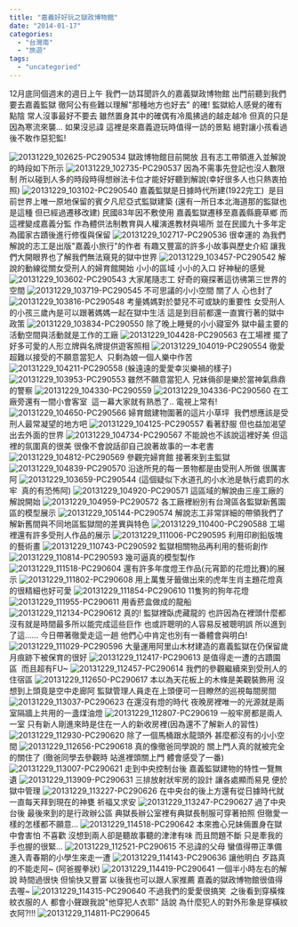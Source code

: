 ```yaml
---
title: "嘉義好好玩之獄政博物館"
date: "2014-01-17"
categories: 
  - "台灣南"
  - "旅遊"
tags: 
  - "uncategoried"
---
```


12月底同個週末的週日上午 我們一訪耳聞許久的嘉義獄政博物館 出門前聽到我們要去嘉義監獄 徹阿公有些難以理解"那種地方也好去" 的確! 監獄給人感覺的確有點陰 常人沒事最好不要去 雖然置身其中的確偶有冷風拂過的越走越冷 但真的只是因為寒流來襲... 如果沒忌諱 這裡是來嘉義遊玩時值得一訪的景點 絕對讓小孩看過後不敢作惡犯監!

 ![20131229_102625-PC290534](images/11699092093_cff9aa1385.jpg) 獄政博物館目前開放 且有志工帶領進入並解說的時段如下所示 ![20131229_102735-PC290537](images/11699221144_6afe841043.jpg) 因為不需事先登記也沒人數限制 所以碰到人多的時段時得想辦法卡位才能好好聽到解說(幸好很多人也只熱衷拍照) ![20131229_103102-PC290540](images/11699606356_779a03a61e.jpg) 嘉義監獄是日據時代所建(1922完工)  是目前世界上唯一原地保留的賓夕凡尼亞式監獄建築 (還有一所日本北海道那的監獄也是這種 但已經過遷移改建) 民國83年因不敷使用 嘉義監獄遷移至嘉義縣鹿草鄉 而這裡變成嘉義分監 作為體供法制教育與人權演進教材與場所 並在民國九十多年定為國家古蹟後進行修復與保留 ![20131229_102717-PC290536](images/11698847595_297f399459.jpg) 很幸運的 為我們解說的志工是出版"嘉義小旅行"的作者 有趣又豐富的許多小故事與歷史介紹 讓我們大開眼界也了解我們無法窺見的獄中世界 ![20131229_103457-PC290542](images/11698845755_6512d782c6.jpg) 解說的動線從關女受刑人的婦育館開始 小小的區域 小小的入口 好神秘的感覺 ![20131229_103602-PC290543](images/11698845555_69d38fdc7e.jpg) 大家尾隨志工 好奇的窺探著這彷彿第三世界的空間 ![20131229_103719-PC290545](images/11699218764_76df72c53e.jpg) 不可思議的小小空間 關了人 心也封了 ![20131229_103816-PC290548](images/11699217684_90e3773508.jpg) 考量媽媽對於嬰兒不可或缺的重要性 女受刑人的小孩三歲內是可以跟著媽媽一起在獄中生活 這是到目前都還一直實行著的獄中政策 ![20131229_103834-PC290550](images/11699086713_4346972900.jpg) 除了晚上睡覺的小小寢室外 獄中最主要的活動空間與活動就是工作的工廠 ![20131229_104428-PC290563](images/11699598386_27dd2f8fd3.jpg) 在工場裡 擺了好多可愛的人形立牌與名牌提供遊客照相 ![20131229_104019-PC290554](images/11699216124_4dfb198dd8.jpg) 徹愛超難以接受的不願意當犯人  只剩為娘一個人樂中作苦 ![20131229_104211-PC290558](images/11699084183_1819ac71d9.jpg) (躲遠遠的愛愛幸災樂禍的樣子) ![20131229_103953-PC290553](images/11699086043_2112c922fa.jpg) 雖然不願意當犯人 兄妹倆卻是樂於當神氣鼎鼎的警察 ![20131229_104330-PC290559](images/11699083973_b8250fd37d.jpg) ![20131229_104336-PC290560](images/11699214124_59f779f6a1.jpg) 在工廠旁還有一間小會客室  這一幕大家就有熟悉了.. 電視上常有! ![20131229_104650-PC290566](images/11698838805_45604c0932.jpg) 婦育館建物圍著的這片小草坪  我們想應該是受刑人最常凝望的地方吧 ![20131229_104125-PC290557](images/11699600926_deda2bbb54.jpg) 看著舒服 但也益加渴望出去外面的世界 ![20131229_104734-PC290567](images/11699211934_9b368e35ff.jpg) 不能說也不該說這裡好美 但這裡的氛圍真的很美 很像不會說話卻自己說著故事的一本老書 ![20131229_104812-PC290569](images/11699080863_06512b45ec.jpg) 參觀完婦育館 接著來到主監獄 ![20131229_104839-PC290570](images/11699596186_67afd2c127.jpg) 沿途所見的每一景物都是由受刑人所做 很厲害阿 ![20131229_103659-PC290544](images/11698845055_b6ee988b86.jpg) (這個疑似下水道孔的小水池是執行處罰的水牢  真的有恐怖阿) ![20131229_104920-PC290571](images/11698835985_a2e21fc6b7.jpg) 這區域的解說由三座工廠的解說開始 ![20131229_104959-PC290572](images/11698835765_0b3dcb14c7.jpg) 各工廠裡紛別有台灣區各監獄新舊園區的模型展示 ![20131229_105144-PC290574](images/11699209394_45f08a0eb2.jpg) 解說志工非常詳細的帶領我們了解新舊間與不同地區監獄間的差異與特色 ![20131229_110400-PC290588](images/11699078033_042ec0a401.jpg) 工場裡還有許多受刑人作品的展示 ![20131229_111006-PC290595](images/11699205284_f3cb371127.jpg) 利用印刷鉛版塊的藝術畫 ![20131229_110743-PC290592](images/11699075793_019ac5d66e.jpg) 監獄相關物品再利用的藝術創作 ![20131229_110814-PC290593](images/11698832035_6a6bb2502a.jpg) 幾可逼真的模型製作 ![20131229_111518-PC290604](images/11699587216_081cce931a.jpg) 還有許多年度燈王作品(元宵節的花燈比賽)的展示 ![20131229_111802-PC290608](images/11699585436_aa4316e98f.jpg) 用上萬隻牙籤做出來的虎年生肖主題花燈真的很精細也好可愛 ![20131229_111854-PC290610](images/11699193914_d94e30d9a4.jpg) 11隻狗的狗年花燈 ![20131229_111955-PC290611](images/11699193394_0a9dfec34c.jpg) 用香菸盒做成的龍船 ![20131229_112134-PC290612](images/11699061553_67563f66f7.jpg) 真的! 監獄裡臥虎藏龍的 也許因為在裡頭什麼都沒有就是時間最多所以能完成這些巨作 也或許聰明的人容易反被聰明誤 所以進到了這...... 今日帶著徹愛走這一趟 他們心中肯定也別有一番體會與明白! ![20131229_111029-PC290596](images/11699590296_7cea7d4c6a.jpg) 大量運用阿里山木材建造的嘉義監獄在仍保留歲月痕跡下被保育的很好 ![20131229_112417-PC290613](images/11699576756_7ba7e1f1f4.jpg) 是值得走一遭的古蹟園區  而且超有FU~ ![20131229_112457-PC290614](images/11699576566_936efd0d24.jpg) 我們的參觀繼續來到受刑人的住宿區 ![20131229_112650-PC290617](images/11698816595_02f313a820.jpg) 本以為天花板上的木條是美觀裝飾用 沒想到上頭竟是空中走廊阿 監獄管理人員走在上頭便可一目瞭然的巡視每間房間 ![20131229_113037-PC290623](images/11699187674_10d02e91ae.jpg) 在還沒有燈的時代 夜晚房裡唯一的光源就是兩室隔牆上共用的一盞煤油燈 ![20131229_112807-PC290619](images/11698815475_a4ace4ac31.jpg) 一般牢房都是兩人一室 只有新人剛進來時是住在一人的新收房裡(因為還不了解新人的習性) ![20131229_112930-PC290620](images/11699574196_f32d84867d.jpg) 除了一個馬桶跟水龍頭外 甚麼都沒有的小小空間 ![20131229_112656-PC290618](images/11699058733_d36bf9ef3f.jpg) 真的像徹爸同學說的 關上門人真的就被完全的關住了 (徹爸同學去參觀時 站進裡頭關上門 體會感受了一番) ![20131229_113007-PC290621](images/11699188684_080e8a6ce1.jpg) 走到中央控制台後 嘉義監獄建物的特性一覽無遺 ![20131229_113909-PC290631](images/11699570026_6312fb447a.jpg) 三排放射狀牢房的設計 讓各處顯而易見 便於獄中管理 ![20131229_113227-PC290626](images/11699055283_d8e6e899b1.jpg) 在中央台的後上方還有從日據時代就一直每天拜到現在的神甕 祈福又求安 ![20131229_113247-PC290627](images/11699054883_db08c5af58.jpg) 過了中央台後 最後來到的是行政辦公區 典獄長辦公室裡有典獄長制服可穿著拍照 但徹愛一樣的怎樣都不願意... ![20131229_114518-PC290642](images/11698806945_c852811742.jpg) 本來擔心兄妹倆置身在獄中會害怕 不喜歡 沒想到兩人卻是聽故事聽的津津有味 而且問題不斷 只是牽我的手也握的很緊... ![20131229_112521-PC290615](images/11698817045_9860e5cf2f.jpg) 不忌諱的父母 蠻值得帶正準備進入青春期的小學生來走一遭 ![20131229_114143-PC290636](images/11699050873_68f117b105.jpg) 讓他明白 歹路真的不能走阿~ (阿爸握拳狀) ![20131229_114419-PC290641](images/11698807505_8e6cf851bf.jpg) 一個半小時左右的解說 時間過很快 但愉快又豐富 以後我也可以跟人家推薦 嘉義的獄政博物館很值得去喔~ ![20131229_114315-PC290640](images/11698808065_0f709b72a0.jpg) 不過我們的愛愛很搞笑  之後看到穿橫條紋衣服的人 都會小聲跟我說"他穿犯人衣耶" 話說 為什麼犯人的對外形象是穿橫紋衣阿?!!! ![20131229_114811-PC290645](images/11698806025_6858687f0b.jpg)
